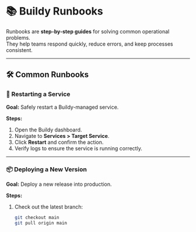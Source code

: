 # 📚 Buildy Runbooks

Runbooks are **step-by-step guides** for solving common operational problems.  
They help teams respond quickly, reduce errors, and keep processes consistent.

---

## 🛠️ Common Runbooks

### 🔄 Restarting a Service

**Goal:** Safely restart a Buildy-managed service.  

**Steps:**
1. Open the Buildy dashboard.
2. Navigate to **Services > Target Service**.
3. Click **Restart** and confirm the action.
4. Verify logs to ensure the service is running correctly.

---

### 📦 Deploying a New Version

**Goal:** Deploy a new release into production.  

**Steps:**
1. Check out the latest branch:
   ```bash
   git checkout main
   git pull origin main

